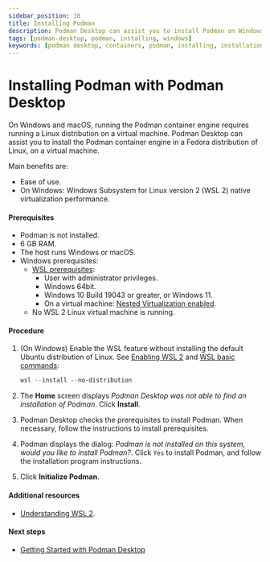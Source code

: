 ```yaml
---
sidebar_position: 10
title: Installing Podman
description: Podman Desktop can assist you to install Podman on Windows and macOS.
tags: [podman-desktop, podman, installing, windows]
keywords: [podman desktop, containers, podman, installing, installation, windows, macos]
---
```


# Installing Podman with Podman Desktop

On Windows and macOS, running the Podman container engine requires running a Linux distribution on a virtual machine.
Podman Desktop can assist you to install the Podman container engine in a Fedora distribution of Linux, on a virtual machine.

Main benefits are:

- Ease of use.
- On Windows: Windows Subsystem for Linux version 2 (WSL 2) native virtualization performance.

#### Prerequisites

- Podman is not installed.
- 6 GB RAM.
- The host runs Windows or macOS.
- Windows prerequisites:
  - [WSL prerequisites](https://learn.microsoft.com/en-us/windows/wsl/troubleshooting#error-0x80370102-the-virtual-machine-could-not-be-started-because-a-required-feature-is-not-installed):
    - User with administrator privileges.
    - Windows 64bit.
    - Windows 10 Build 19043 or greater, or Windows 11.
    - On a virtual machine: [Nested Virtualization enabled](https://learn.microsoft.com/en-us/virtualization/hyper-v-on-windows/user-guide/nested-virtualization#configure-nested-virtualization).
  - No WSL 2 Linux virtual machine is running.

#### Procedure

1. (On Windows) Enable the WSL feature without installing the default Ubuntu distribution of Linux.
   See [Enabling WSL 2](https://docs.microsoft.com/en-us/windows/wsl/install) and [WSL basic commands](https://learn.microsoft.com/en-us/windows/wsl/basic-commands):

   ```powershell
   wsl --install --no-distribution
   ```

2. The **Home** screen displays _Podman Desktop was not able to find an installation of Podman_.
   Click **Install**.

3. Podman Desktop checks the prerequisites to install Podman.
   When necessary, follow the instructions to install prerequisites.

4. Podman displays the dialog: _Podman is not installed on this system, would you like to install Podman?_.
   Click `Yes` to install Podman, and follow the installation program instructions.

5. Click **Initialize Podman**.

#### Additional resources

- [Understanding WSL 2](https://learn.microsoft.com/en-us/windows/wsl/about#what-is-wsl-2).

#### Next steps

- [Getting Started with Podman Desktop](/docs/containers)
